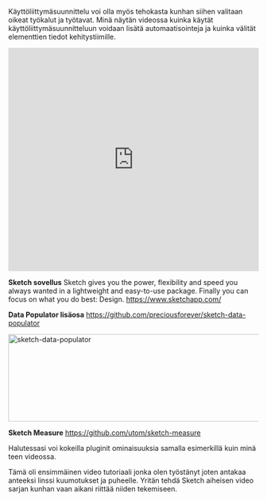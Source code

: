 <p class="introduction">Käyttöliittymäsuunnittelu voi olla myös tehokasta kunhan siihen valitaan oikeat työkalut ja työtavat. Minä näytän videossa kuinka käytät käyttöliittymäsuunnitteluun voidaan lisätä automaatisointeja ja kuinka välität elementtien tiedot kehitystiimille.</p>

<iframe width="100%" height="450" src="https://www.youtube.com/embed/LMmJDLlOFUI" frameborder="0" allowfullscreen></iframe>

<p><strong>Sketch sovellus</strong>
Sketch gives you the power, flexibility and speed you always wanted in a lightweight and easy-to-use package. 
Finally you can focus on what you do best: Design.
<a href="https://www.sketchapp.com/" title="Sketch App" target="_blank">https://www.sketchapp.com/</a></p>

<p><strong>Data Populator lisäosa</strong>
<a href="https://github.com/preciousforever/sketch-data-populator" title="Sketch data populator plugin" target="_blank">https://github.com/preciousforever/sketch-data-populator</a></p>
<a href="http://eficode.fi/wp-content/uploads/2015/11/sketch-data-populator.png"><img src="http://eficode.fi/wp-content/uploads/2015/11/sketch-data-populator.png" alt="sketch-data-populator" width="851" height="176" class="alignnone size-full wp-image-3866" /></a>

<p><strong>Sketch Measure</strong>
<a href="https://github.com/utom/sketch-measure" title="Sketch measure plugin" target="_blank">https://github.com/utom/sketch-measure</a></p>


<p>Halutessasi voi kokeilla pluginit ominaisuuksia samalla esimerkillä kuin minä teen videossa.
</p>

<p>Tämä oli ensimmäinen video tutoriaali jonka olen työstänyt joten antakaa anteeksi linssi kuumotukset ja puheelle. Yritän tehdä Sketch aiheisen video sarjan kunhan vaan aikani riittää niiden tekemiseen. </p>
